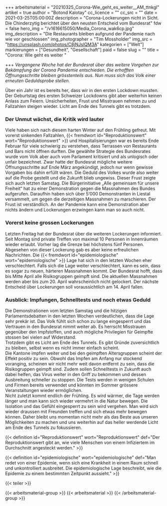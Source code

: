 +++
arbeitsmaterial = "20210325_Corona-Wie_geht_es_weiter__AM_ttnkgl"
artikel = true
author = "Botond Kalotay"
cc_licence = ""
cc_src = ""
date = 2021-03-25T05:00:00Z
description = "Corona-Lockerungen nicht in Sicht. Die Chinderzytig berichtet über den neusten Entscheid vom Bundesrat"
fdw = false
hero_img = "/v1616615050/Media_Corona_wak6cp.jpg"
img_description = "Die Restaurants bleiben aufgrund der Pandemie nach wie vor geschlossen"
img_photographer = "Tim Mossholder"
img_src = "https://unsplash.com/photos/C8jNJslQM3A"
kategorien = ["Welt"]
markierungen = ["Gesundheit", "Gesellschaft"]
paid = false
slug = ""
title = "Corona: Wie geht es weiter "

+++
_Vergangene Woche hat der Bundesrat über das weitere Vorgehen zur Bekämpfung der Corona Pandemie entschieden. Die erhofften Öffnungsschritte bleiben grösstenteils aus. Nun muss sich das Volk einer erneuten Geduldsprobe stellen._

Über ein Jahr ist es bereits her, dass wir in den ersten Lockdown mussten. Der Geburtstag des ersten Schweizer Lockdowns gibt aber weiterhin keinen Anlass zum Feiern. Unsicherheiten, Frust und Misstrauen nehmen zu und Fallzahlen steigen wieder. Licht am Ende des Tunnels gibt es trotzdem.

### Der Unmut wächst, die Kritik wird lauter

Viele haben sich nach diesem harten Winter auf den Frühling gefreut. Mit vorerst sinkenden Fallzahlen, {{< fremdwort id="Reproduktionswert" wort="Reproduktionswert" >}} und Hospitalisierungen war es bereits Ende Februar für viele schwierig zu verstehen, dass Terrassen von Restaurants und Bars nicht öffnen durften. Die gewählte Strategie des Bundesrates wurde vom Volk aber auch vom Parlament kritisiert und als unlogisch oder unfair bezeichnet. Zwar hatte der Bundesrat mögliche weitere Öffnungsschritte auf Ende März angekündigt, jedoch nur wenn gewisse Vorgaben bis dahin erfüllt wären. Die Geduld des Volkes wurde also weiter auf die Probe gestellt und die Zukunft blieb ungewiss. Dieser Frust zeigte sich auch letzten Samstag. Die Bürgerinitiative „Alle gemeinsam für unsere Freiheit“ hat zu einer Demonstration gegen die Massnahmen des Bundes aufgerufen. Daraufhin haben sich über 5‘000 Demonstranten in Liestal versammelt, um gegen die derzeitigen Massnahmen zu marschieren. Der Frust ist verständlich. An der Pandemie kann eine Demonstration aber nichts ändern und Lockerungen erzwingen kann man so auch nicht.

### Vorerst keine grossen Lockerungen

Letzten Freitag hat der Bundesrat über die weiteren Lockerungen informiert. Seit Montag sind private Treffen von maximal 10 Personen in Innenräumen wieder erlaubt. Vorher lag die Grenze bei höchstens fünf Personen. Abgesehen von dieser Lockerung gab es aber keine erfreulichen Nachrichten. Die {{< fremdwort id="epidemiologische" wort="epidemiologische" >}} Lage hat sich in den letzten Wochen eher verschlechtert. Falls sich die Lage weiter verschlechtert, kann es sein, dass es sogar zu neuen, härteren Massnahmen kommt. Der Bundesrat hofft, dass bis Mitte April alle Risikogruppen geimpft sind. Die aktuellen Massnahmen werden aber bis zum 20. April wahrscheinlich nicht gelockert. Der nächste Entscheid über Lockerungen soll voraussichtlich am 14. April fallen.

### Ausblick: Impfungen, Schnelltests und noch etwas Geduld

Die Demonstrationen vom letzten Samstag und die hitzigen Parlamentsdebatten in den letzten Wochen verdeutlichen, dass die Lage sehr prekär ist. Das Volk fühlt sich schon zu lange eingesperrt und das Vertrauen in den Bundesrat nimmt weiter ab. Es herrscht Misstrauen gegenüber den Impfstoffen, und auch mögliche Privilegien für Geimpfte stossen bei vielen auf Widerstand.  
Trotzdem gibt es Licht am Ende des Tunnels. Es gibt Gründe zuversichtlich zu bleiben, selbst wenn es nicht immer einfach scheint.  
Die Kantone impfen weiter und bei den geimpften Altersgruppen scheint der Effekt positiv zu sein. Obwohl das Impfen am Anfang nur stockend voranging, scheinen wir nicht mehr weit davon entfernt zu sein, dass die Risikogruppen geimpft sind. Zudem sollen Schnelltests in Zukunft auch dabei helfen, das Virus weiter in den Griff zu bekommen und dessen Ausbreitung schneller zu stoppen. Die Tests werden in wenigen Schulen und Firmen bereits verwendet und könnten im Sommer grössere Veranstaltungen wieder ermöglichen.  
Nicht zuletzt kommt endlich der Frühling. Es wird wärmer, die Tage werden länger und man kann sich wieder vermehrt in die Natur bewegen. Die Isolation und das Gefühl eingesperrt zu sein wird vergehen. Man wird sich wieder draussen mit Freunden treffen und sich etwas mehr bewegen können. Daher bleibt uns momentan nicht mehr als das Beste aus unseren Möglichkeiten zu machen und uns weiterhin auf das heller werdende Licht am Ende des Tunnels zu fokussieren.

{{< definition id="Reproduktionswert" wort="Reproduktionswert" def="Der Reproduktionswert gibt an, wie viele Menschen von einem Infiziertem im Durchschnitt angesteckt werden." >}}

{{< definition id="epidemiologische" wort="epidemiologische" def="Man redet von einer Epidemie, wenn sich eine Krankheit in einem Raum schnell und unkontrolliert ausbreitet. Die epidemiologische Lage beschreibt, wie die Epidemie zu einem bestimmten Zeitpunkt aussieht." >}}

{{< teiler >}}

{{< arbeitsmaterial-group >}}
{{< arbeitsmaterial >}}
{{< /arbeitsmaterial-group >}}